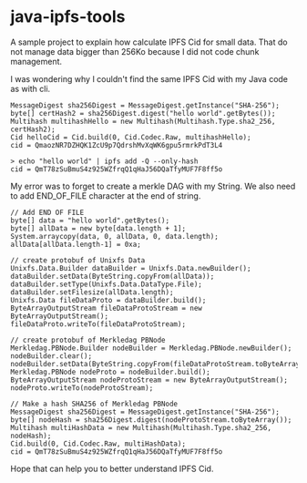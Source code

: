 # java-ipfs-tools

A sample project to explain how calculate IPFS Cid for small data. That do not manage data bigger than 256Ko because I did not code chunk management.

I was wondering why I couldn't find the same IPFS Cid with my Java code as with cli.

    MessageDigest sha256Digest = MessageDigest.getInstance("SHA-256");
    byte[] certHash2 = sha256Digest.digest("hello world".getBytes());
    Multihash multihashHello = new Multihash(Multihash.Type.sha2_256, certHash2);
    Cid helloCid = Cid.build(0, Cid.Codec.Raw, multihashHello);
    cid = QmaozNR7DZHQK1ZcU9p7QdrshMvXqWK6gpu5rmrkPdT3L4

<!-- tsk -->

    > echo "hello world" | ipfs add -Q --only-hash
    cid = QmT78zSuBmuS4z925WZfrqQ1qHaJ56DQaTfyMUF7F8ff5o

My error was to forget to create a merkle DAG with my String. We also need to add END_OF_FILE character at the end of string.

    // Add END OF FILE
    byte[] data = "hello world".getBytes();
    byte[] allData = new byte[data.length + 1];
    System.arraycopy(data, 0, allData, 0, data.length);
    allData[allData.length-1] = 0xa;

    // create protobuf of Unixfs Data
    Unixfs.Data.Builder dataBuilder = Unixfs.Data.newBuilder();
    dataBuilder.setData(ByteString.copyFrom(allData));
    dataBuilder.setType(Unixfs.Data.DataType.File);
    dataBuilder.setFilesize(allData.length);
    Unixfs.Data fileDataProto = dataBuilder.build();
    ByteArrayOutputStream fileDataProtoStream = new ByteArrayOutputStream();
    fileDataProto.writeTo(fileDataProtoStream);

    // create protobuf of Merkledag PBNode
    Merkledag.PBNode.Builder nodeBuilder = Merkledag.PBNode.newBuilder();
    nodeBuilder.clear();
    nodeBuilder.setData(ByteString.copyFrom(fileDataProtoStream.toByteArray()));
    Merkledag.PBNode nodeProto = nodeBuilder.build();
    ByteArrayOutputStream nodeProtoStream = new ByteArrayOutputStream();
    nodeProto.writeTo(nodeProtoStream);

    // Make a hash SHA256 of Merkledag PBNode
    MessageDigest sha256Digest = MessageDigest.getInstance("SHA-256");
    byte[] nodeHash = sha256Digest.digest(nodeProtoStream.toByteArray());
    Multihash multiHashData = new Multihash(Multihash.Type.sha2_256, nodeHash);
    Cid.build(0, Cid.Codec.Raw, multiHashData);
    cid = QmT78zSuBmuS4z925WZfrqQ1qHaJ56DQaTfyMUF7F8ff5o

Hope that can help you to better understand IPFS Cid.

